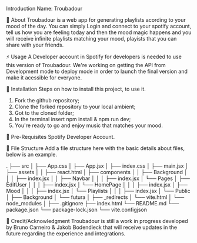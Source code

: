 Introduction
Name: Troubadour
 
🔰 About
Troubadour is a web app for generating playlists acording to your mood of the day. You can simply Login and connect to your spotify account, tell us how you are feeling today and then the mood magic happens and you will receive infinite playlists matching your mood, playists that you can share with your friends.

⚡ Usage
A Developer account in Spotify for developers is needed to use this version of Troubadour. We're working on getting the API from Development mode to deploy mode in order to launch the final version and make it acessible for everyone.

🔌 Installation
Steps on how to install this project, to use it.
1. Fork the github repository;
2. Clone the forked repository to your local ambient;
3. Got to the cloned folder;
4. In the terminal insert npm install & npm run dev;
5. You're ready to go and enjoy music that matches your mood.

📓 Pre-Requisites
Spotify Developer Account.


📁 File Structure
Add a file structure here with the basic details about files, below is an example.

.
├── src
│   ├── App.css
│   ├── App.jsx
│   ├── index.css
│   ├── main.jsx
│   ├── assets
│   │   ├── react.html
│   ├── components
│   │   ├── Background
│   │   │   ├── index.jsx
│   │   ├── Navbar
│   │   │   ├── index.jsx
│   └── Pages
│       ├── EditUser
│   │   │   ├── index.jsx
│       └── HomePage
│   │   │   ├── index.jsx
│       ├── Mood
│   │   │   ├── index.jsx
│       └── Playlists
│   │   │   ├── index.jsx
│   └── Public
│       ├── Background
│       └── futura
│       ├── _redirects
│       └── vite.html
│   └── node_modules
│
├── .gitignore
├── index.html
└── README.md
└── package.json
└── package-lock.json
└── vite.configjson

🌟 Credit/Acknowledgment
Troubadour is still a work in progress developed by Bruno Carneiro & Jakob Bodendieck that will receive updates in the future regarding the experience and integrations.
